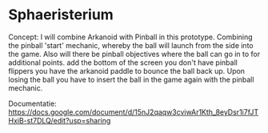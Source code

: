 # Sphaeristerium
Concept: I will combine Arkanoid with Pinball in this prototype. Combining the pinball 'start' mechanic, whereby the ball will launch from the side into the game. Also will there be pinball objectives where the ball can go in to for additional points. add the bottom of the screen you don't have pinball flippers you have the arkanoid paddle to bounce the ball back up. Upon losing the ball you have to insert the ball in the game again with the pinball mechanic.


Documentatie:
https://docs.google.com/document/d/15nJ2qaqw3cviwAr1Kth_8eyDsr1i7fJTHxiB-st7DLQ/edit?usp=sharing

